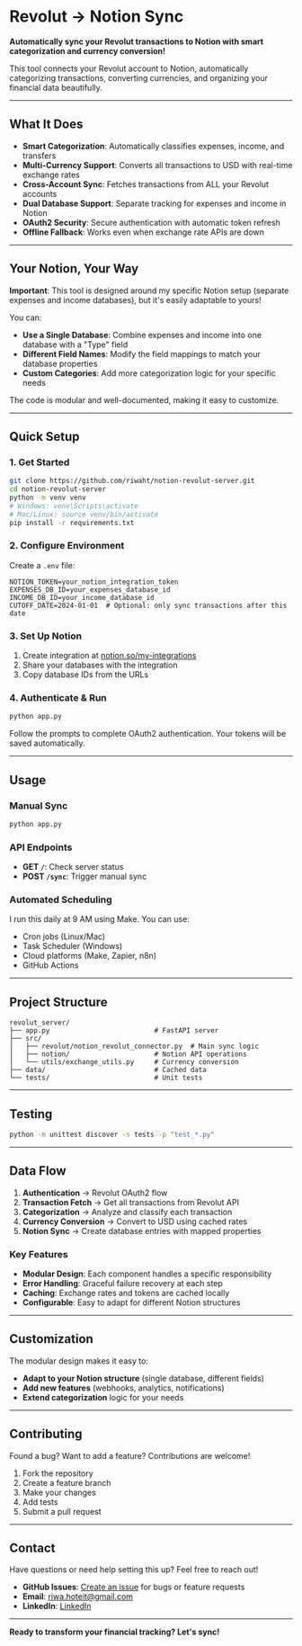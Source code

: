 # Revolut → Notion Sync

**Automatically sync your Revolut transactions to Notion with smart categorization and currency conversion!**

This tool connects your Revolut account to Notion, automatically categorizing transactions, converting currencies, and organizing your financial data beautifully.

---

## What It Does

- **Smart Categorization**: Automatically classifies expenses, income, and transfers
- **Multi-Currency Support**: Converts all transactions to USD with real-time exchange rates
- **Cross-Account Sync**: Fetches transactions from ALL your Revolut accounts
- **Dual Database Support**: Separate tracking for expenses and income in Notion
- **OAuth2 Security**: Secure authentication with automatic token refresh
- **Offline Fallback**: Works even when exchange rate APIs are down

---

## Your Notion, Your Way

**Important**: This tool is designed around my specific Notion setup (separate expenses and income databases), but it's easily adaptable to yours!

You can:
- **Use a Single Database**: Combine expenses and income into one database with a "Type" field
- **Different Field Names**: Modify the field mappings to match your database properties
- **Custom Categories**: Add more categorization logic for your specific needs

The code is modular and well-documented, making it easy to customize.

---

## Quick Setup

### 1. **Get Started**
```bash
git clone https://github.com/riwaht/notion-revolut-server.git
cd notion-revolut-server
python -m venv venv
# Windows: venv\Scripts\activate
# Mac/Linux: source venv/bin/activate
pip install -r requirements.txt
```

### 2. **Configure Environment**
Create a `.env` file:
```env
NOTION_TOKEN=your_notion_integration_token
EXPENSES_DB_ID=your_expenses_database_id
INCOME_DB_ID=your_income_database_id
CUTOFF_DATE=2024-01-01  # Optional: only sync transactions after this date
```

### 3. **Set Up Notion**
1. Create integration at [notion.so/my-integrations](https://notion.so/my-integrations)
2. Share your databases with the integration
3. Copy database IDs from the URLs

### 4. **Authenticate & Run**
```bash
python app.py
```

Follow the prompts to complete OAuth2 authentication. Your tokens will be saved automatically.

---

## Usage

### **Manual Sync**
```bash
python app.py
```

### **API Endpoints**
- **GET `/`**: Check server status
- **POST `/sync`**: Trigger manual sync

### **Automated Scheduling**
I run this daily at 9 AM using Make. You can use:
- Cron jobs (Linux/Mac)
- Task Scheduler (Windows)
- Cloud platforms (Make, Zapier, n8n)
- GitHub Actions

---

## Project Structure

```
revolut_server/
├── app.py                          # FastAPI server
├── src/
│   ├── revolut/notion_revolut_connector.py  # Main sync logic
│   ├── notion/                     # Notion API operations
│   └── utils/exchange_utils.py     # Currency conversion
├── data/                           # Cached data
└── tests/                          # Unit tests
```

---

## Testing

```bash
python -m unittest discover -s tests -p "test_*.py"
```

---

## **Data Flow**
1. **Authentication** → Revolut OAuth2 flow
2. **Transaction Fetch** → Get all transactions from Revolut API
3. **Categorization** → Analyze and classify each transaction
4. **Currency Conversion** → Convert to USD using cached rates
5. **Notion Sync** → Create database entries with mapped properties

### **Key Features**
- **Modular Design**: Each component handles a specific responsibility
- **Error Handling**: Graceful failure recovery at each step
- **Caching**: Exchange rates and tokens are cached locally
- **Configurable**: Easy to adapt for different Notion structures

---

## Customization

The modular design makes it easy to:
- **Adapt to your Notion structure** (single database, different fields)
- **Add new features** (webhooks, analytics, notifications)
- **Extend categorization** logic for your needs

---

## Contributing

Found a bug? Want to add a feature? Contributions are welcome!

1. Fork the repository
2. Create a feature branch
3. Make your changes
4. Add tests
5. Submit a pull request

---

## Contact

Have questions or need help setting this up? Feel free to reach out!

- **GitHub Issues**: [Create an issue](https://github.com/riwaht/notion-revolut-server/issues) for bugs or feature requests
- **Email**: [riwa.hoteit@gmail.com](mailto:riwa.hoteit@gmail.com)  
- **LinkedIn**: [LinkedIn](https://www.linkedin.com/in/riwa-hoteit-7236b6204/)


---

**Ready to transform your financial tracking? Let's sync!**


